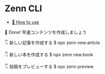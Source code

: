 # Zenn CLI

* [📘 How to use](https://zenn.dev/zenn/articles/zenn-cli-guide)

🎉  Done!
早速コンテンツを作成しましょう

👇  新しい記事を作成する
$ npx zenn new:article

👇  新しい本を作成する
$ npx zenn new:book

👇  投稿をプレビューする
$ npx zenn preview